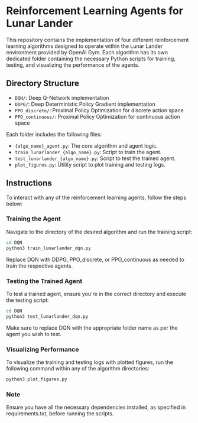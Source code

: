 # Reinforcement Learning Agents for Lunar Lander

This repository contains the implementation of four different reinforcement learning algorithms designed to operate within the Lunar Lander environment provided by OpenAI Gym. Each algorithm has its own dedicated folder containing the necessary Python scripts for training, testing, and visualizing the performance of the agents.

## Directory Structure

- `DQN/`: Deep Q-Network implementation
- `DDPG/`: Deep Deterministic Policy Gradient implementation
- `PPO_discrete/`: Proximal Policy Optimization for discrete action space
- `PPO_continuous/`: Proximal Policy Optimization for continuous action space

Each folder includes the following files:
- `{algo_name}_agent.py`: The core algorithm and agent logic.
- `train_lunarlander_{algo_name}.py`: Script to train the agent.
- `test_lunarlander_{algo_name}.py`: Script to test the trained agent.
- `plot_figures.py`: Utility script to plot training and testing logs.

## Instructions

To interact with any of the reinforcement learning agents, follow the steps below:

### Training the Agent

Navigate to the directory of the desired algorithm and run the training script:

```bash
cd DQN
python3 train_lunarlander_dqn.py
```

Replace DQN with DDPG, PPO_discrete, or PPO_continuous as needed to train the respective agents.

### Testing the Trained Agent

To test a trained agent, ensure you're in the correct directory and execute the testing script:

```bash
cd DQN
python3 test_lunarlander_dqn.py
```
Make sure to replace DQN with the appropriate folder name as per the agent you wish to test.

### Visualizing Performance
To visualize the training and testing logs with plotted figures, run the following command within any of the algorithm directories:

```bash
python3 plot_figures.py
```
### Note
Ensure you have all the necessary dependencies installed, as specified in requirements.txt, before running the scripts.

